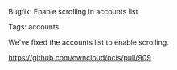 Bugfix: Enable scrolling in accounts list

Tags: accounts

We've fixed the accounts list to enable scrolling.

https://github.com/owncloud/ocis/pull/909

